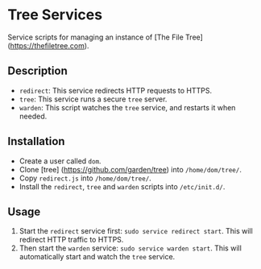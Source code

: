 # Tree Services

Service scripts for managing an instance of [The File Tree] (https://thefiletree.com).

## Description

- `redirect`: This service redirects HTTP requests to HTTPS.
- `tree`: This service runs a secure `tree` server.
- `warden`: This script watches the `tree` service, and restarts it when needed.

## Installation

- Create a user called `dom`.
- Clone [tree] (https://github.com/garden/tree) into `/home/dom/tree/`.
- Copy `redirect.js` into `/home/dom/tree/`.
- Install the `redirect`, `tree` and `warden` scripts into `/etc/init.d/`.

## Usage

1. Start the `redirect` service first: `sudo service redirect start`. This will redirect HTTP traffic to HTTPS.
2. Then start the `warden` service: `sudo service warden start`. This will automatically start and watch the `tree` service.
